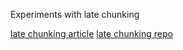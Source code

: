 Experiments with late chunking 

[late chunking article](https://jina.ai/news/late-chunking-in-long-context-embedding-models/)
[late chunking repo](https://github.com/jina-ai/late-chunking)